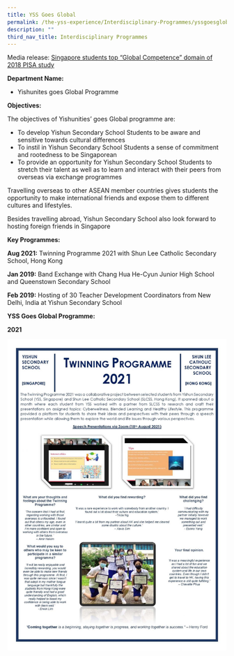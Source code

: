 ```yaml
---
title: YSS Goes Global
permalink: /the-yss-experience/Interdisciplinary-Programmes/yssgoesglobal/
description: ""
third_nav_title: Interdisciplinary Programmes
---
```

Media release: [Singapore students top “Global Competence” domain of 2018 PISA study](https://yishunsec-moe-edu-sg-admin.cwp.sg/accolades/school)

**Department Name:**

*   Yishunites goes Global Programme 

**Objectives:**

The objectives of Yishunities’ goes Global programme are:

*   To develop Yishun Secondary School Students to be aware and sensitive towards cultural differences
*   To instil in Yishun Secondary School Students a sense of commitment and rootedness to be Singaporean
*   To provide an opportunity for Yishun Secondary School Students to stretch their talent as well as to learn and interact with their peers from overseas via exchange programmes


Travelling overseas to other ASEAN member countries gives students the opportunity to make international friends and expose them to different cultures and lifestyles.


Besides travelling abroad, Yishun Secondary School also look forward to hosting foreign friends in Singapore


**Key Programmes:**

**Aug 2021:** Twinning Programme 2021 with Shun Lee Catholic Secondary School, Hong Kong

**Jan 2019:** Band Exchange with Chang Hua He-Cyun Junior High School and Queenstown Secondary School

**Feb 2019:** Hosting of 30 Teacher Development Coordinators from New Delhi, India at Yishun Secondary School


**YSS Goes Global Programme:**

**2021**

![Twinning Programme 2021](/images/IP/Final-Article-2021.jpeg)